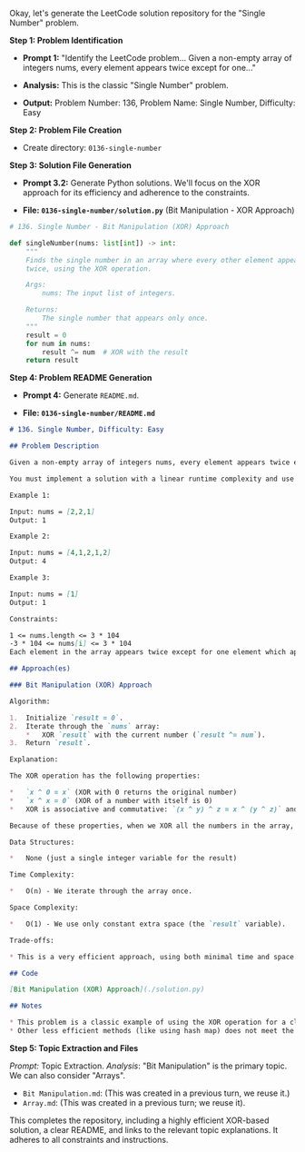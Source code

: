 Okay, let's generate the LeetCode solution repository for the "Single Number" problem.

**Step 1: Problem Identification**

*   **Prompt 1:** "Identify the LeetCode problem... Given a non-empty array of integers nums, every element appears twice except for one..."

*   **Analysis:** This is the classic "Single Number" problem.

*   **Output:** Problem Number: 136, Problem Name: Single Number, Difficulty: Easy

**Step 2: Problem File Creation**

*   Create directory: `0136-single-number`

**Step 3: Solution File Generation**

*   **Prompt 3.2:** Generate Python solutions. We'll focus on the XOR approach for its efficiency and adherence to the constraints.

*   **File: `0136-single-number/solution.py`** (Bit Manipulation - XOR Approach)

```python
# 136. Single Number - Bit Manipulation (XOR) Approach

def singleNumber(nums: list[int]) -> int:
    """
    Finds the single number in an array where every other element appears
    twice, using the XOR operation.

    Args:
        nums: The input list of integers.

    Returns:
        The single number that appears only once.
    """
    result = 0
    for num in nums:
        result ^= num  # XOR with the result
    return result
```

**Step 4: Problem README Generation**

*   **Prompt 4:** Generate `README.md`.

*   **File: `0136-single-number/README.md`**

```markdown
# 136. Single Number, Difficulty: Easy

## Problem Description

Given a non-empty array of integers nums, every element appears twice except for one. Find that single one.

You must implement a solution with a linear runtime complexity and use only constant extra space.

Example 1:

Input: nums = [2,2,1]
Output: 1

Example 2:

Input: nums = [4,1,2,1,2]
Output: 4

Example 3:

Input: nums = [1]
Output: 1

Constraints:

1 <= nums.length <= 3 * 104
-3 * 104 <= nums[i] <= 3 * 104
Each element in the array appears twice except for one element which appears only once.

## Approach(es)

### Bit Manipulation (XOR) Approach

Algorithm:

1.  Initialize `result = 0`.
2.  Iterate through the `nums` array:
    *   XOR `result` with the current number (`result ^= num`).
3.  Return `result`.

Explanation:

The XOR operation has the following properties:

*   `x ^ 0 = x` (XOR with 0 returns the original number)
*   `x ^ x = 0` (XOR of a number with itself is 0)
*   XOR is associative and commutative: `(x ^ y) ^ z = x ^ (y ^ z)` and `x ^ y = y ^ x`

Because of these properties, when we XOR all the numbers in the array, the pairs of duplicate numbers will cancel each other out (resulting in 0), and we'll be left with the single number XORed with 0, which is the single number itself.

Data Structures:

*   None (just a single integer variable for the result)

Time Complexity:

*   O(n) - We iterate through the array once.

Space Complexity:

*   O(1) - We use only constant extra space (the `result` variable).

Trade-offs:

* This is a very efficient approach, using both minimal time and space.

## Code

[Bit Manipulation (XOR) Approach](./solution.py)

## Notes

* This problem is a classic example of using the XOR operation for a clever and efficient solution.  It demonstrates how understanding bitwise operations can lead to optimized algorithms.
* Other less efficient methods (like using hash map) does not meet the space complexity required.

```

**Step 5: Topic Extraction and Files**

*Prompt:* Topic Extraction.
*Analysis*: "Bit Manipulation" is the primary topic. We can also consider "Arrays".

*   `Bit Manipulation.md`: (This was created in a previous turn, we reuse it.)
*   `Array.md`: (This was created in a previous turn; we reuse it).

This completes the repository, including a highly efficient XOR-based solution, a clear README, and links to the relevant topic explanations.  It adheres to all constraints and instructions.
